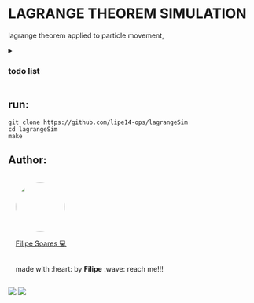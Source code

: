 # LAGRANGE THEOREM SIMULATION

lagrange theorem applied to particle movement,

<details>
<summary markdown="span"><h3>todo list</h3></summary>

- [x] particle simulation.
- [ ] lagrange theorem.
- [x] simple UI.

</details>

## run:
```console
git clone https://github.com/lipe14-ops/lagrangeSim
cd lagrangeSim
make
```

## Author:
<img width='100' height='100' style="border-radius:50%; padding:15px" src="https://avatars.githubusercontent.com/u/78698099?v=4" /></br>
<a href="https://github.com/lipe14-ops" style='padding: 15px' title="Rocketseat">Filipe Soares :computer:</a>
<p style='padding: 15px'>made with :heart: by <strong>Filipe</strong> :wave: reach me!!!</p>


[![](https://img.shields.io/badge/Gmail-D14836?style=for-the-badge&logo=gmail&logoColor=white)](fn697169@gmail.com)
[![](https://img.shields.io/badge/Instagram-E4405F?style=for-the-badge&logo=instagram&logoColor=white)](https://www.instagram.com/me.filipe_/)
